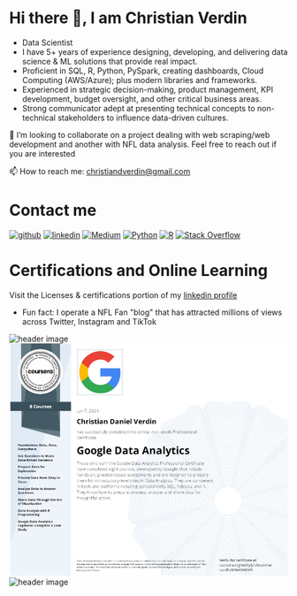 # Hi there 👋, I am Christian Verdin

* Data Scientist 
* I have 5+ years of experience designing, developing, and delivering data science & ML solutions that provide real impact.
* Proficient in SQL, R, Python, PySpark, creating dashboards, Cloud Computing (AWS/Azure); plus modern libraries and frameworks.
* Experienced in strategic decision-making, product management, KPI development, budget oversight, and other critical business areas.
* Strong communicator adept at presenting technical concepts to non-technical stakeholders to influence data-driven cultures.


👯 I’m looking to collaborate on a project dealing with web scraping/web development and another with NFL data analysis. Feel free to reach out if you are interested

📫 How to reach me: christiandverdin@gmail.com

# Contact me
[<img src='https://img.icons8.com/material-outlined/24/000000/github.png' alt='github' height='40'>](https://github.com/ChristianVerdin) 
[<img src='https://img.icons8.com/color/2x/linkedin.png' alt='linkedin' height='40'>](https://www.linkedin.com/in/christian-verdin/) 
[<img src='https://img.icons8.com/color/2x/medium-logo.png' alt='Medium' height='40'>](https://medium.com/@cver123/about)
[<img src='https://img.icons8.com/color/48/000000/python--v2.png' alt='Python' height='40'>](https://www.python.org/)
[<img src='https://img.icons8.com/windows/32/000000/r-project.png' alt='R' height='40'>](https://www.r-project.org/)
[<img src='https://img.icons8.com/plumpy/24/000000/stackoverflow.png' alt='Stack Overflow' height='40'>](https://stackoverflow.com/)


# Certifications and Online Learning
Visit the Licenses & certifications portion of my [linkedin profile](https://www.linkedin.com/in/christian-verdin/)
* Fun fact: I operate a NFL Fan "blog" that has attracted millions of views across Twitter, Instagram and TikTok

![header image](https://github.com/ChristianVerdin/DataCamp/blob/master/datacamp.png)
![header image](https://github.com/ChristianVerdin/Online-Learning/blob/master/Google-Data-Analytics-Certification.PNG)
![header image](https://github.com/ChristianVerdin/DataCamp/blob/master/AWS-ML.PNG)
